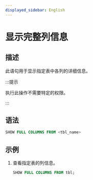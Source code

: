 ```yaml
---
displayed_sidebar: English
---
```


# 显示完整列信息

## 描述

此语句用于显示指定表中各列的详细信息。

:::提示

执行此操作不需要特定的权限。

:::

## 语法

```sql
SHOW FULL COLUMNS FROM <tbl_name>
```

## 示例

1. 查看指定表的列信息。

   ```sql
   SHOW FULL COLUMNS FROM tbl;
   ```
